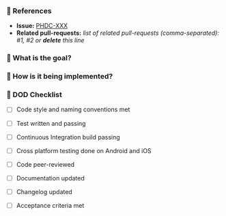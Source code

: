 ### :pushpin: References
* **Issue:** [PHDC-XXX](https://gesundheitscloud.atlassian.net/browse/PHDC-XXX)
* **Related pull-requests:** _list of related pull-requests (comma-separated): #1, #2 or **delete** this line_

### :tophat: What is the goal?
<!-- Provide a description of the overall goal (you can usually copy the one from the issue) -->

### :unicorn: How is it being implemented?
<!-- Provide a description of the implementation -->

### :thinking: DOD Checklist

- [ ] Code style and naming conventions met
- [ ] Test written and passing
- [ ] Continuous Integration build passing
- [ ] Cross platform testing done on Android and iOS
- [ ] Code peer-reviewed
- [ ] Documentation updated
- [ ] Changelog updated
- [ ] Acceptance criteria met

